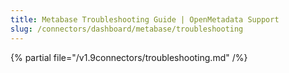 ```yaml
---
title: Metabase Troubleshooting Guide | OpenMetadata Support
slug: /connectors/dashboard/metabase/troubleshooting
---
```


{% partial file="/v1.9connectors/troubleshooting.md" /%}
